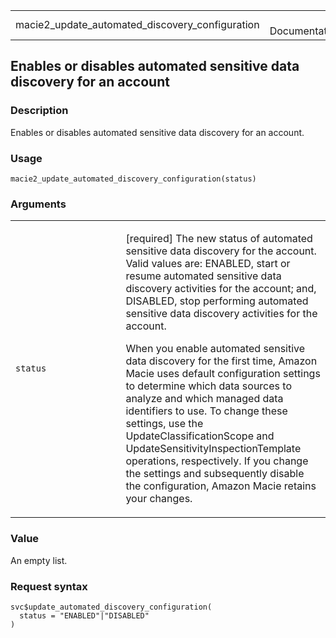 <table style="width: 100%;">
<tbody>
<tr class="odd">
<td>macie2_update_automated_discovery_configuration</td>
<td style="text-align: right;">R Documentation</td>
</tr>
</tbody>
</table>

## Enables or disables automated sensitive data discovery for an account

### Description

Enables or disables automated sensitive data discovery for an account.

### Usage

    macie2_update_automated_discovery_configuration(status)

### Arguments

<table>
<colgroup>
<col style="width: 35%" />
<col style="width: 65%" />
</colgroup>
<tbody>
<tr class="odd">
<td><code
id="macie2_update_automated_discovery_configuration_:_status">status</code></td>
<td><p>[required] The new status of automated sensitive data discovery
for the account. Valid values are: ENABLED, start or resume automated
sensitive data discovery activities for the account; and, DISABLED, stop
performing automated sensitive data discovery activities for the
account.</p>
<p>When you enable automated sensitive data discovery for the first
time, Amazon Macie uses default configuration settings to determine
which data sources to analyze and which managed data identifiers to use.
To change these settings, use the UpdateClassificationScope and
UpdateSensitivityInspectionTemplate operations, respectively. If you
change the settings and subsequently disable the configuration, Amazon
Macie retains your changes.</p></td>
</tr>
</tbody>
</table>

### Value

An empty list.

### Request syntax

    svc$update_automated_discovery_configuration(
      status = "ENABLED"|"DISABLED"
    )
